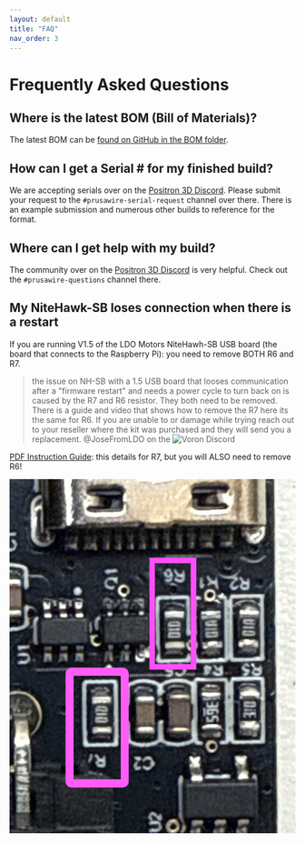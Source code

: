 ```yaml
---
layout: default
title: "FAQ"
nav_order: 3
---
```


# Frequently Asked Questions

## Where is the latest BOM (Bill of Materials)?

The latest BOM can be [found on GitHub in the BOM folder](https://github.com/Positron3D/Prusawire/tree/main/BOM).

## How can I get a Serial # for my finished build?

We are accepting serials over on the [Positron 3D Discord](https://discord.com/invite/positron). Please submit your request to the `#prusawire-serial-request` channel over there.  There is an example submission and numerous other builds to reference for the format.

## Where can I get help with my build?

The community over on the [Positron 3D Discord](https://discord.com/invite/positron) is very helpful.  Check out the `#prusawire-questions` channel there.

## My NiteHawk-SB loses connection when there is a restart

If you are running V1.5 of the LDO Motors NiteHawh-SB USB board (the board that connects to the Raspberry Pi): you need to remove BOTH R6 and R7.

> the issue on NH-SB with a 1.5 USB board that looses communication after a "firmware restart" and needs a power cycle to turn back on is caused by the R7 and R6 resistor. They both need to be removed. There is a guide and video that shows how to remove the R7 here its the same for R6. If you are unable to or damage while trying reach out to your reseller where the kit was purchased and they will send you a replacement.
> @JoseFromLDO on the ![Voron Discord](https://discord.com/channels/460117602945990666/710952853514223617/1417600761436569850)


[PDF Instruction Guide](assets/NiteHawkSB_R6-R7_Resistor_Removal_Guide.pdf): this details for R7, but you will ALSO need to remove R6!

![](images/nitehawbsb_fix.png)